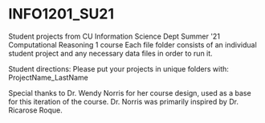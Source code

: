 # INFO1201_SU21
Student projects from CU Information Science Dept Summer '21 Computational Reasoning 1 course
Each file folder consists of an individual student project and any necessary data files in order to run it. 

Student directions: 
Please put your projects in unique folders with: ProjectName_LastName

Special thanks to Dr. Wendy Norris for her course design, used as a base for this iteration of the course. 
Dr. Norris was primarily inspired by Dr. Ricarose Roque.  
